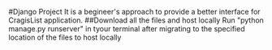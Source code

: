 #Django Project
It is a begineer's approach to provide a better interface for CragisList application.
##Download all the files and host locally
Run "python manage.py runserver" in tyour terminal after migrating to the specified location of the files to host locally
